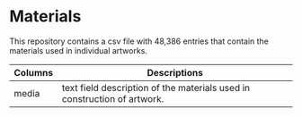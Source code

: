 # Materials

This repository contains a csv file with 48,386 entries that contain the materials used in individual artworks.

| Columns | Descriptions                                                             |
|---------|--------------------------------------------------------------------------|
| media   | text field description of the materials used in construction of artwork. |

